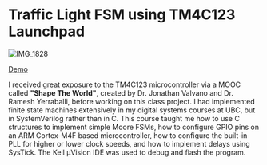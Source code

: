 Traffic Light FSM using TM4C123 Launchpad
======
![IMG_1828](https://user-images.githubusercontent.com/55927496/86650274-65f8ea00-bf97-11ea-9b69-7379260ebaf3.jpg)

[Demo](https://youtu.be/adBRNBYYqnk) 

  I received great exposure to the TM4C123 microcontroller via a MOOC called __"Shape The World"__, created by Dr. Jonathan Valvano and Dr. Ramesh Yerraballi, before working on this class project. I had implemented finite state machines extensively in my digital systems courses at UBC, but in SystemVerilog rather than in C. This course taught me how to use C structures to implement simple Moore FSMs, how to configure GPIO pins on an ARM Cortex-M4F based microcontroller, how to configure the built-in PLL for higher or lower clock speeds, and how to implement delays using SysTick. The Keil µVision IDE was used to debug and flash the program. 



